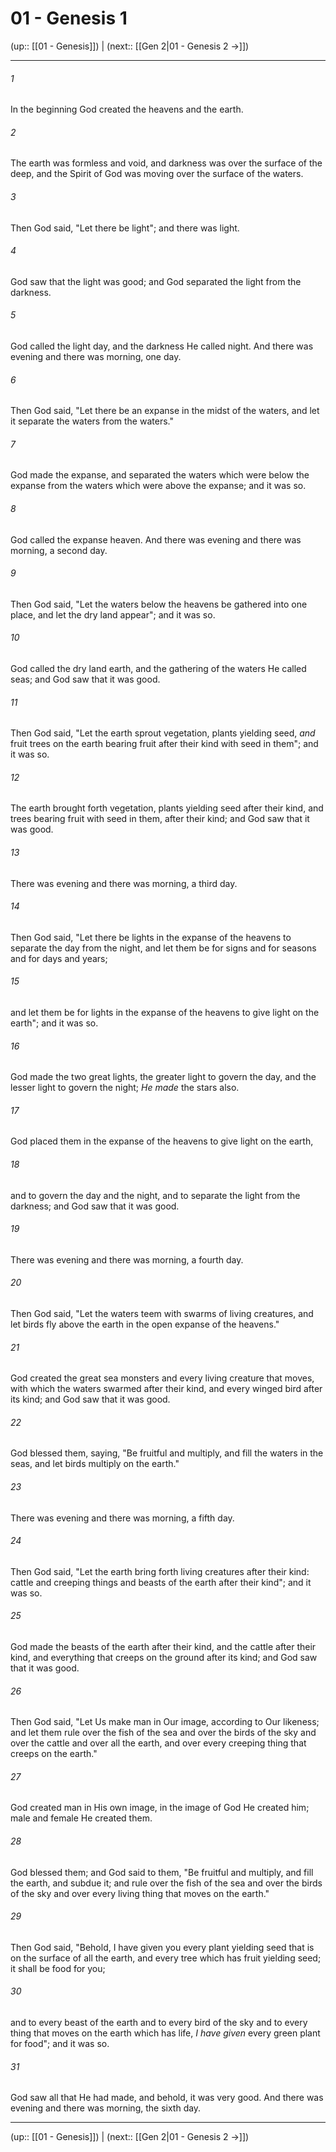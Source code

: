 # 01 - Genesis 1

(up:: [[01 - Genesis]]) | (next:: [[Gen 2|01 - Genesis 2 →]])

***


###### 1 
In the beginning God created the heavens and the earth. 

###### 2 
The earth was formless and void, and darkness was over the surface of the deep, and the Spirit of God was moving over the surface of the waters. 

###### 3 
Then God said, "Let there be light"; and there was light. 

###### 4 
God saw that the light was good; and God separated the light from the darkness. 

###### 5 
God called the light day, and the darkness He called night. And there was evening and there was morning, one day. 

###### 6 
Then God said, "Let there be an expanse in the midst of the waters, and let it separate the waters from the waters." 

###### 7 
God made the expanse, and separated the waters which were below the expanse from the waters which were above the expanse; and it was so. 

###### 8 
God called the expanse heaven. And there was evening and there was morning, a second day. 

###### 9 
Then God said, "Let the waters below the heavens be gathered into one place, and let the dry land appear"; and it was so. 

###### 10 
God called the dry land earth, and the gathering of the waters He called seas; and God saw that it was good. 

###### 11 
Then God said, "Let the earth sprout vegetation, plants yielding seed, _and_ fruit trees on the earth bearing fruit after their kind with seed in them"; and it was so. 

###### 12 
The earth brought forth vegetation, plants yielding seed after their kind, and trees bearing fruit with seed in them, after their kind; and God saw that it was good. 

###### 13 
There was evening and there was morning, a third day. 

###### 14 
Then God said, "Let there be lights in the expanse of the heavens to separate the day from the night, and let them be for signs and for seasons and for days and years; 

###### 15 
and let them be for lights in the expanse of the heavens to give light on the earth"; and it was so. 

###### 16 
God made the two great lights, the greater light to govern the day, and the lesser light to govern the night; _He made_ the stars also. 

###### 17 
God placed them in the expanse of the heavens to give light on the earth, 

###### 18 
and to govern the day and the night, and to separate the light from the darkness; and God saw that it was good. 

###### 19 
There was evening and there was morning, a fourth day. 

###### 20 
Then God said, "Let the waters teem with swarms of living creatures, and let birds fly above the earth in the open expanse of the heavens." 

###### 21 
God created the great sea monsters and every living creature that moves, with which the waters swarmed after their kind, and every winged bird after its kind; and God saw that it was good. 

###### 22 
God blessed them, saying, "Be fruitful and multiply, and fill the waters in the seas, and let birds multiply on the earth." 

###### 23 
There was evening and there was morning, a fifth day. 

###### 24 
Then God said, "Let the earth bring forth living creatures after their kind: cattle and creeping things and beasts of the earth after their kind"; and it was so. 

###### 25 
God made the beasts of the earth after their kind, and the cattle after their kind, and everything that creeps on the ground after its kind; and God saw that it was good. 

###### 26 
Then God said, "Let Us make man in Our image, according to Our likeness; and let them rule over the fish of the sea and over the birds of the sky and over the cattle and over all the earth, and over every creeping thing that creeps on the earth." 

###### 27 
God created man in His own image, in the image of God He created him; male and female He created them. 

###### 28 
God blessed them; and God said to them, "Be fruitful and multiply, and fill the earth, and subdue it; and rule over the fish of the sea and over the birds of the sky and over every living thing that moves on the earth." 

###### 29 
Then God said, "Behold, I have given you every plant yielding seed that is on the surface of all the earth, and every tree which has fruit yielding seed; it shall be food for you; 

###### 30 
and to every beast of the earth and to every bird of the sky and to every thing that moves on the earth which has life, _I have given_ every green plant for food"; and it was so. 

###### 31 
God saw all that He had made, and behold, it was very good. And there was evening and there was morning, the sixth day.

***

(up:: [[01 - Genesis]]) | (next:: [[Gen 2|01 - Genesis 2 →]])
